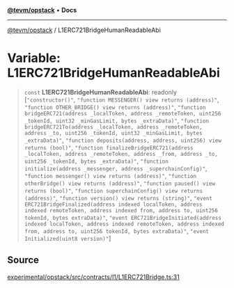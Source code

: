 [**@tevm/opstack**](../README.md) • **Docs**

***

[@tevm/opstack](../globals.md) / L1ERC721BridgeHumanReadableAbi

# Variable: L1ERC721BridgeHumanReadableAbi

> `const` **L1ERC721BridgeHumanReadableAbi**: readonly [`"constructor()"`, `"function MESSENGER() view returns (address)"`, `"function OTHER_BRIDGE() view returns (address)"`, `"function bridgeERC721(address _localToken, address _remoteToken, uint256 _tokenId, uint32 _minGasLimit, bytes _extraData)"`, `"function bridgeERC721To(address _localToken, address _remoteToken, address _to, uint256 _tokenId, uint32 _minGasLimit, bytes _extraData)"`, `"function deposits(address, address, uint256) view returns (bool)"`, `"function finalizeBridgeERC721(address _localToken, address _remoteToken, address _from, address _to, uint256 _tokenId, bytes _extraData)"`, `"function initialize(address _messenger, address _superchainConfig)"`, `"function messenger() view returns (address)"`, `"function otherBridge() view returns (address)"`, `"function paused() view returns (bool)"`, `"function superchainConfig() view returns (address)"`, `"function version() view returns (string)"`, `"event ERC721BridgeFinalized(address indexed localToken, address indexed remoteToken, address indexed from, address to, uint256 tokenId, bytes extraData)"`, `"event ERC721BridgeInitiated(address indexed localToken, address indexed remoteToken, address indexed from, address to, uint256 tokenId, bytes extraData)"`, `"event Initialized(uint8 version)"`]

## Source

[experimental/opstack/src/contracts/l1/L1ERC721Bridge.ts:31](https://github.com/evmts/tevm-monorepo/blob/main/experimental/opstack/src/contracts/l1/L1ERC721Bridge.ts#L31)
